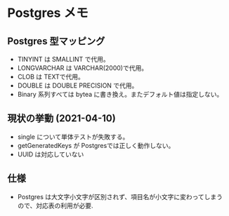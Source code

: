 # Postgres メモ

## Postgres 型マッピング

* TINYINT は SMALLINT で代用。
* LONGVARCHAR は VARCHAR(2000)で代用。
* CLOB は TEXTで代用。
* DOUBLE は DOUBLE PRECISION で代用。
* Binary 系列すべては bytea に書き換え。またデフォルト値は指定しない。

## 現状の挙動 (2021-04-10)

* single について単体テストが失敗する。
* getGeneratedKeys が Postgresでは正しく動作しない。
* UUID は対応していない

## 仕様

- Postgres は大文字小文字が区別されず、項目名が小文字に変わってしまうので、対応表の利用が必要.

